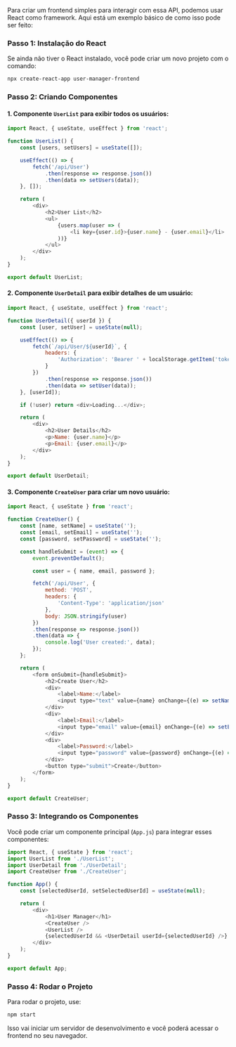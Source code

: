 Para criar um frontend simples para interagir com essa API, podemos usar React como framework. Aqui está um exemplo básico de como isso pode ser feito:

### Passo 1: Instalação do React
Se ainda não tiver o React instalado, você pode criar um novo projeto com o comando:
```bash
npx create-react-app user-manager-frontend
```

### Passo 2: Criando Componentes

#### 1. **Componente `UserList` para exibir todos os usuários:**

```javascript
import React, { useState, useEffect } from 'react';

function UserList() {
    const [users, setUsers] = useState([]);

    useEffect(() => {
        fetch('/api/User')
            .then(response => response.json())
            .then(data => setUsers(data));
    }, []);

    return (
        <div>
            <h2>User List</h2>
            <ul>
                {users.map(user => (
                    <li key={user.id}>{user.name} - {user.email}</li>
                ))}
            </ul>
        </div>
    );
}

export default UserList;
```

#### 2. **Componente `UserDetail` para exibir detalhes de um usuário:**

```javascript
import React, { useState, useEffect } from 'react';

function UserDetail({ userId }) {
    const [user, setUser] = useState(null);

    useEffect(() => {
        fetch(`/api/User/${userId}`, {
            headers: {
                'Authorization': 'Bearer ' + localStorage.getItem('token')
            }
        })
            .then(response => response.json())
            .then(data => setUser(data));
    }, [userId]);

    if (!user) return <div>Loading...</div>;

    return (
        <div>
            <h2>User Details</h2>
            <p>Name: {user.name}</p>
            <p>Email: {user.email}</p>
        </div>
    );
}

export default UserDetail;
```

#### 3. **Componente `CreateUser` para criar um novo usuário:**

```javascript
import React, { useState } from 'react';

function CreateUser() {
    const [name, setName] = useState('');
    const [email, setEmail] = useState('');
    const [password, setPassword] = useState('');

    const handleSubmit = (event) => {
        event.preventDefault();

        const user = { name, email, password };

        fetch('/api/User', {
            method: 'POST',
            headers: {
                'Content-Type': 'application/json'
            },
            body: JSON.stringify(user)
        })
        .then(response => response.json())
        .then(data => {
            console.log('User created:', data);
        });
    };

    return (
        <form onSubmit={handleSubmit}>
            <h2>Create User</h2>
            <div>
                <label>Name:</label>
                <input type="text" value={name} onChange={(e) => setName(e.target.value)} required />
            </div>
            <div>
                <label>Email:</label>
                <input type="email" value={email} onChange={(e) => setEmail(e.target.value)} required />
            </div>
            <div>
                <label>Password:</label>
                <input type="password" value={password} onChange={(e) => setPassword(e.target.value)} required />
            </div>
            <button type="submit">Create</button>
        </form>
    );
}

export default CreateUser;
```

### Passo 3: Integrando os Componentes

Você pode criar um componente principal (`App.js`) para integrar esses componentes:

```javascript
import React, { useState } from 'react';
import UserList from './UserList';
import UserDetail from './UserDetail';
import CreateUser from './CreateUser';

function App() {
    const [selectedUserId, setSelectedUserId] = useState(null);

    return (
        <div>
            <h1>User Manager</h1>
            <CreateUser />
            <UserList />
            {selectedUserId && <UserDetail userId={selectedUserId} />}
        </div>
    );
}

export default App;
```

### Passo 4: Rodar o Projeto
Para rodar o projeto, use:
```bash
npm start
```

Isso vai iniciar um servidor de desenvolvimento e você poderá acessar o frontend no seu navegador.